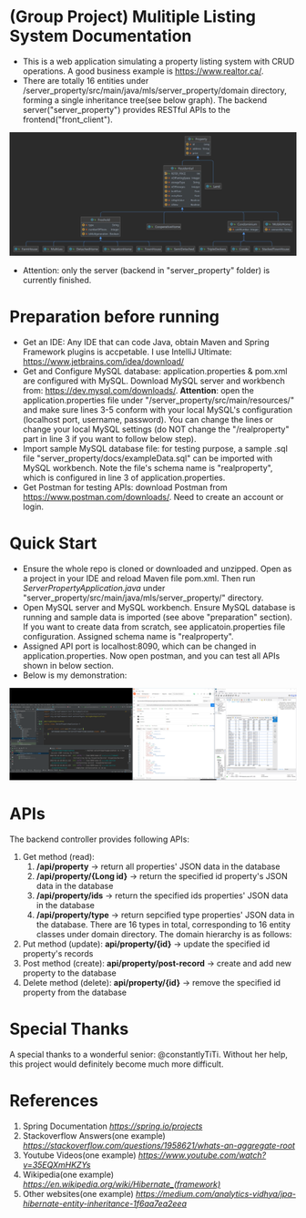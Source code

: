 # (Group Project) Mulitiple Listing System Documentation
* This is a web application simulating a property listing system with CRUD operations. A good business example is https://www.realtor.ca/. 
* There are totally 16 entities under /server_property/src/main/java/mls/server_property/domain directory, forming a single inheritance tree(see below graph). The backend server("server_property") provides RESTful APIs to the frontend("front_client"). 

![hierarchy](/server_property/docs/domain.jpg)
* Attention: only the server (backend in "server_property" folder) is currently finished.

# Preparation before running
* Get an IDE: Any IDE that can code Java, obtain Maven and Spring Framework plugins is accpetable. I use IntelliJ Ultimate: https://www.jetbrains.com/idea/download/
* Get and Configure MySQL database: application.properties & pom.xml are configured with MySQL. Download MySQL server and workbench from: https://dev.mysql.com/downloads/. **Attention**: open the application.properties file under "/server_property/src/main/resources/" and make sure lines 3-5 conform with your local MySQL's configuration (localhost port, username, password). You can change the lines or change your local MySQL settings (do NOT change the "/realproperty" part in line 3 if you want to follow below step).
* Import sample MySQL database file: for testing purpose, a sample .sql file "server_property/docs/exampleData.sql" can be imported with MySQL workbench. Note the file's schema name is "realproperty", which is configured in line 3 of application.properties.
* Get Postman for testing APIs: download Postman from https://www.postman.com/downloads/. Need to create an account or login.

# Quick Start
* Ensure the whole repo is cloned or downloaded and unzipped. Open as a project in your IDE and reload Maven file pom.xml. Then run _ServerPropertyApplication.java_ under "server_property/src/main/java/mls/server_property/" directory.
* Open MySQL server and MySQL workbench. Ensure MySQL database is running and sample data is imported (see above "preparation" section). If you want to create data from scratch, see applicatoin.properties file configuration. Assigned schema name is "realproperty".
* Assigned API port is localhost:8090, which can be changed in application.properties. Now open postman, and you can test all APIs shown in below section.
* Below is my demonstration:

![showcase](/server_property/docs/demonstration_get3.jpg)

# APIs
The backend controller provides following APIs:
1. Get method (read): 
    1. **/api/property**  -> return all properties' JSON data in the database
    2. **/api/property/{Long id}** -> return the specified id property's JSON data in the database
    3. **/api/property/ids** -> return the specified ids properties' JSON data in the database
    4. **/api/property/type** -> return sepcified type properties' JSON data in the database. There are 16 types in total, corresponding to 16 entity classes under domain directory. The domain hierarchy is as follows: 
2. Put method (update): **api/property/{id}** -> update the specified id property's records
3. Post method (create): **api/property/post-record** -> create and add new property to the database
4. Delete method (delete): **api/property/{id}** -> remove the specified id property from the database   

# Special Thanks
A special thanks to a wonderful senior: @constantlyTiTi. Without her help, this project would definitely become much more difficult.

# References
1. Spring Documentation
*https://spring.io/projects*
2. Stackoverflow Answers(one example)
*https://stackoverflow.com/questions/1958621/whats-an-aggregate-root*
3. Youtube Videos(one example)
*https://www.youtube.com/watch?v=35EQXmHKZYs*
4. Wikipedia(one example)
*https://en.wikipedia.org/wiki/Hibernate_(framework)*
5. Other websites(one example)
*https://medium.com/analytics-vidhya/jpa-hibernate-entity-inheritance-1f6aa7ea2eea*

